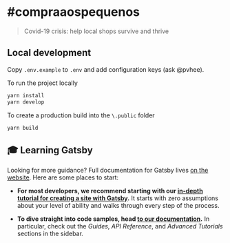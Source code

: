 # #compraaospequenos
> Covid-19 crisis: help local shops survive and thrive

## Local development

Copy `.env.example` to `.env` and add configuration keys (ask @pvhee).

To run the project locally

```bash
yarn install
yarn develop
```

To create a production build into the `\.public` folder

```bash
yarn build
```

## 🎓 Learning Gatsby

Looking for more guidance? Full documentation for Gatsby lives [on the website](https://www.gatsbyjs.org/). Here are some places to start:

- **For most developers, we recommend starting with our [in-depth tutorial for creating a site with Gatsby](https://www.gatsbyjs.org/tutorial/).** It starts with zero assumptions about your level of ability and walks through every step of the process.

- **To dive straight into code samples, head [to our documentation](https://www.gatsbyjs.org/docs/).** In particular, check out the _Guides_, _API Reference_, and _Advanced Tutorials_ sections in the sidebar.